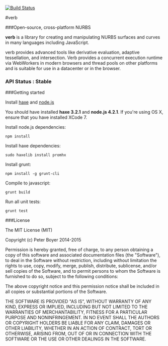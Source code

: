 [![Build Status](https://travis-ci.org/pboyer/verb.svg?branch=master)](https://travis-ci.org/pboyer/verb)

#verb

###Open-source, cross-platform NURBS

<strong>verb</strong> is a library for creating and manipulating NURBS surfaces and curves in many languages including JavaScript.

verb provides advanced tools like derivative evaluation, adaptive tessellation, and intersection.  Verb provides a concurrent execution runtime via WebWorkers in modern browsers and thread pools on other platforms and is suitable for use in a datacenter or in the browser.

### API Status : Stable

###Getting started

Install <a href="http://haxe.org/">haxe</a> and <a href="http://haxe.org/">node.js</a>

You should have installed **haxe 3.2.1** and **node.js 4.2.1**. If you're using OS X, ensure that you have installed XCode 7.

Install node.js dependencies:

	npm install

Install haxe dependencies:

	sudo haxelib install promhx

Install grunt:

	npm install -g grunt-cli

Compile to javascript:

	grunt build

Run all unit tests:

	grunt test

###License

The MIT License (MIT)

Copyright (c) Peter Boyer 2014-2015

Permission is hereby granted, free of charge, to any person obtaining a copy
of this software and associated documentation files (the "Software"), to deal
in the Software without restriction, including without limitation the rights
to use, copy, modify, merge, publish, distribute, sublicense, and/or sell
copies of the Software, and to permit persons to whom the Software is
furnished to do so, subject to the following conditions:

The above copyright notice and this permission notice shall be included in
all copies or substantial portions of the Software.

THE SOFTWARE IS PROVIDED "AS IS", WITHOUT WARRANTY OF ANY KIND, EXPRESS OR
IMPLIED, INCLUDING BUT NOT LIMITED TO THE WARRANTIES OF MERCHANTABILITY,
FITNESS FOR A PARTICULAR PURPOSE AND NONINFRINGEMENT. IN NO EVENT SHALL THE
AUTHORS OR COPYRIGHT HOLDERS BE LIABLE FOR ANY CLAIM, DAMAGES OR OTHER
LIABILITY, WHETHER IN AN ACTION OF CONTRACT, TORT OR OTHERWISE, ARISING FROM,
OUT OF OR IN CONNECTION WITH THE SOFTWARE OR THE USE OR OTHER DEALINGS IN
THE SOFTWARE.

